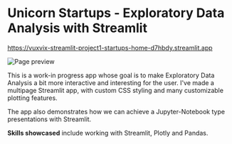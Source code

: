 # Unicorn Startups - Exploratory Data Analysis with Streamlit

https://vuxvix-streamlit-project1-startups-home-d7hbdy.streamlit.app

![Page preview]("./Project3.2.png")

This is a work-in progress app whose goal is to make Exploratory Data Analysis a bit more interactive and interesting for the user. I've made a multipage Streamlit app, with custom CSS styling and many customizable plotting features.

The app also demonstrates how we can achieve a Jupyter-Notebook type presentations with Streamlit.

**Skills showcased** include working with Streamlit, Plotly and Pandas.
